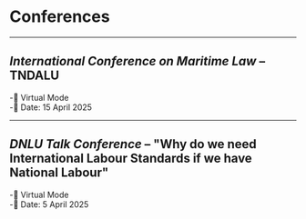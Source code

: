 
# Conferences

---

## *International Conference on Maritime Law* – TNDALU  
  -📍 Virtual Mode  
  -📅 Date: 15 April 2025  

---

## *DNLU Talk Conference* – "Why do we need International Labour Standards if we have National Labour"  
  -📍 Virtual Mode  
  -📅 Date: 5 April 2025
 

